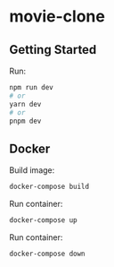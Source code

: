 # movie-clone

## Getting Started

Run:

```bash
npm run dev
# or
yarn dev
# or
pnpm dev
```
## Docker

Build image:

```bash
docker-compose build 
```

Run container:

```bash
docker-compose up
```

Run container:

```bash
docker-compose down
```


